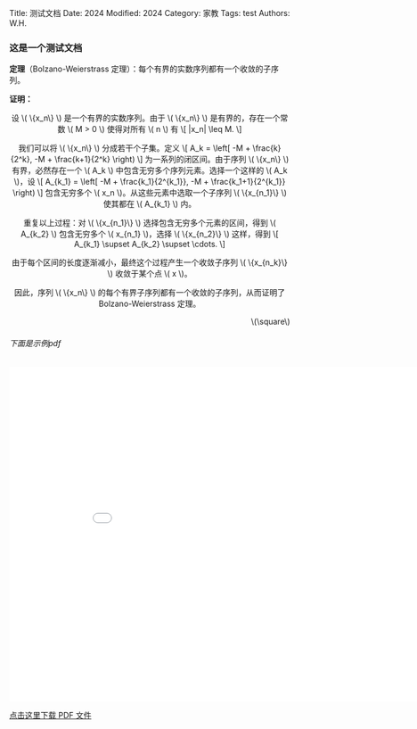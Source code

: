 Title: 测试文档
Date: 2024
Modified: 2024
Category: 家教
Tags: test
Authors: W.H.

### 这是一个测试文档


**定理**（Bolzano-Weierstrass 定理）：每个有界的实数序列都有一个收敛的子序列。

**证明：**


<p style="text-align: center;">
设 \( \{x_n\} \) 是一个有界的实数序列。由于 \( \{x_n\} \) 是有界的，存在一个常数 \( M > 0 \) 使得对所有 \( n \) 有
\[
|x_n| \leq M.
\]
</p>

<p style="text-align: center;">
我们可以将 \( \{x_n\} \) 分成若干个子集。定义
\[
A_k = \left[ -M + \frac{k}{2^k}, -M + \frac{k+1}{2^k} \right)
\]
为一系列的闭区间。由于序列 \( \{x_n\} \) 有界，必然存在一个 \( A_k \) 中包含无穷多个序列元素。选择一个这样的 \( A_k \)，设
\[
A_{k_1} = \left[ -M + \frac{k_1}{2^{k_1}}, -M + \frac{k_1+1}{2^{k_1}} \right)
\]
包含无穷多个 \( x_n \)。从这些元素中选取一个子序列 \( \{x_{n_1}\} \) 使其都在 \( A_{k_1} \) 内。
</p>

<p style="text-align: center;">
重复以上过程：对 \( \{x_{n_1}\} \) 选择包含无穷多个元素的区间，得到 \( A_{k_2} \) 包含无穷多个 \( x_{n_1} \)，选择 \( \{x_{n_2}\} \) 这样，得到
\[
A_{k_1} \supset A_{k_2} \supset \cdots.
\]
</p>

<p style="text-align: center;">
由于每个区间的长度逐渐减小，最终这个过程产生一个收敛子序列 \( \{x_{n_k}\} \) 收敛于某个点 \( x \)。
</p>

<p style="text-align: center;">
因此，序列 \( \{x_n\} \) 的每个有界子序列都有一个收敛的子序列，从而证明了 Bolzano-Weierstrass 定理。
</p>

<p style="text-align: right;">
\(\square\)
</p>

###### 下面是示例pdf

<iframe src="/images/learnmath.pdf" width="900" height="600" style="border: none;"></iframe>

[点击这里下载 PDF 文件](/images/learnmath.pdf)




